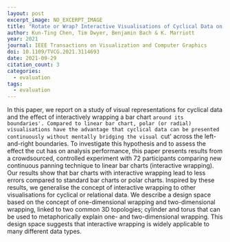 ```yaml
---
layout: post
excerpt_image: NO_EXCERPT_IMAGE
title: "Rotate or Wrap? Interactive Visualisations of Cyclical Data on Cylindrical or Toroidal Topologies"
author: Kun-Ting Chen, Tim Dwyer, Benjamin Bach & K. Marriott
year: 2021
journal: IEEE Transactions on Visualization and Computer Graphics
doi: 10.1109/TVCG.2021.3114693
date: 2021-09-29
citation_count: 3
categories:
  - evaluation
tags:
  - evaluation
---
```

In this paper, we report on a study of visual representations for cyclical data and the effect of interactively wrapping a bar chart `around its boundaries'. Compared to linear bar chart, polar (or radial) visualisations have the advantage that cyclical data can be presented continuously without mentally bridging the visual `cut' across the left-and-right boundaries. To investigate this hypothesis and to assess the effect the cut has on analysis performance, this paper presents results from a crowdsourced, controlled experiment with 72 participants comparing new continuous panning technique to linear bar charts (interactive wrapping). Our results show that bar charts with interactive wrapping lead to less errors compared to standard bar charts or polar charts. Inspired by these results, we generalise the concept of interactive wrapping to other visualisations for cyclical or relational data. We describe a design space based on the concept of one-dimensional wrapping and two-dimensional wrapping, linked to two common 3D topologies; cylinder and torus that can be used to metaphorically explain one- and two-dimensional wrapping. This design space suggests that interactive wrapping is widely applicable to many different data types.
